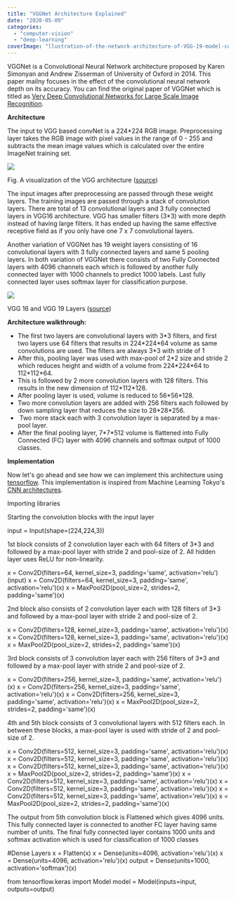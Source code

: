 ```yaml
---
title: "VGGNet Architecture Explained"
date: "2020-05-09"
categories: 
  - "computer-vision"
  - "deep-learning"
coverImage: "llustration-of-the-network-architecture-of-VGG-19-model-conv-means-convolution-FC-means.jpg"
---
```


VGGNet is a Convolutional Neural Network architecture proposed by Karen Simonyan and Andrew Zisserman of University of Oxford in 2014. This paper mailny focuses in the effect of the convolutional neural network depth on its accuracy. You can find the original paper of VGGNet which is titled as [Very Deep Convolutional Networks for Large Scale Image Recognition](https://arxiv.org/abs/1409.1556).

**Architecture**

The input to VGG based convNet is a 224\*224 RGB image. Preprocessing layer takes the RGB image with pixel values in the range of 0 - 255 and subtracts the mean image values which is calculated over the entire ImageNet training set. 

![](https://prabinnepal.com/wp-content/uploads/2020/09/vggnet.png)

Fig. A visualization of the VGG architecture ([source](https://www.cs.toronto.edu/~frossard/post/vgg16/))

The input images after preprocessing are passed through these weight layers. The training images are passed through a stack of convolution layers. There are total of 13 convolutional layers and 3 fully connected layers in VGG16 architecture. VGG has smaller filters (3\*3) with more depth instead of having large filters. It has ended up having the same effective receptive field as if you only have one 7 x 7 convolutional layers.

Another variation of VGGNet has 19 weight layers consisting of 16 convolutional layers with 3 fully connected layers and same 5 pooling layers. In both variation of VGGNet there consists of two Fully Connected layers with 4096 channels each which is followed by another fully connected layer with 1000 channels to predict 1000 labels. Last fully connected layer uses softmax layer for classification purpose.

![](https://prabinnepal.com/wp-content/uploads/2020/09/vgg16-and-19.jpeg)

VGG 16 and VGG 19 Layers ([source](https://towardsdatascience.com/architecture-comparison-of-alexnet-vggnet-resnet-inception-densenet-beb8b116866d))

**Architecture walkthrough:**

- The first two layers are convolutional layers with 3\*3 filters, and first two layers use 64 filters that results in 224\*224\*64 volume as same convolutions are used. The filters are always 3\*3 with stride of 1
- After this, pooling layer was used with max-pool of 2\*2 size and stride 2 which reduces height and width of a volume from 224\*224\*64 to 112\*112\*64.
- This is followed by 2 more convolution layers with 128 filters. This results in the new dimension of 112\*112\*128.
- After pooling layer is used, volume is reduced to 56\*56\*128.
- Two more convolution layers are added with 256 filters each followed by down sampling layer that reduces the size to 28\*28\*256.
-  Two more stack each with 3 convolution layer is separated by a max-pool layer.
- After the final pooling layer, 7\*7\*512 volume is flattened into Fully Connected (FC) layer with 4096 channels and softmax output of 1000 classes.

**Implementation**

Now let's go ahead and see how we can implement this architecture using [tensorflow](http://tensorflow.org). This implementation is inspired from Machine Learning Tokyo's [CNN architectures](https://github.com/Machine-Learning-Tokyo/CNN-Architectures).

Importing libraries

Starting the convolution blocks with the input layer

input = Input(shape=(224,224,3))

1st block consists of 2 convolution layer each with 64 filters of 3\*3 and followed by a max-pool layer with stride 2 and pool-size of 2. All hidden layer uses ReLU for non-linearity.

x = Conv2D(filters=64, kernel\_size=3, padding='same', activation='relu')(input)
x = Conv2D(filters=64, kernel\_size=3, padding='same', activation='relu')(x)
x = MaxPool2D(pool\_size=2, strides=2, padding='same')(x)

2nd block also consists of 2 convolution layer each with 128 filters of 3\*3 and followed by a max-pool layer with stride 2 and pool-size of 2.

x = Conv2D(filters=128, kernel\_size=3, padding='same', activation='relu')(x)
x = Conv2D(filters=128, kernel\_size=3, padding='same', activation='relu')(x)
x = MaxPool2D(pool\_size=2, strides=2, padding='same')(x)

3rd block consists of 3 convolution layer each with 256 filters of 3\*3 and followed by a max-pool layer with stride 2 and pool-size of 2.

x = Conv2D(filters=256, kernel\_size=3, padding='same', activation='relu')(x)
x = Conv2D(filters=256, kernel\_size=3, padding='same', activation='relu')(x)
x = Conv2D(filters=256, kernel\_size=3, padding='same', activation='relu')(x)
x = MaxPool2D(pool\_size=2, strides=2, padding='same')(x)

4th and 5th block consists of 3 convolutional layers with 512 filters each. In between these blocks, a max-pool layer is used with stride of 2 and pool-size of 2.

x = Conv2D(filters=512, kernel\_size=3, padding='same', activation='relu')(x)
x = Conv2D(filters=512, kernel\_size=3, padding='same', activation='relu')(x)
x = Conv2D(filters=512, kernel\_size=3, padding='same', activation='relu')(x)
x = MaxPool2D(pool\_size=2, strides=2, padding='same')(x)
x = Conv2D(filters=512, kernel\_size=3, padding='same', activation='relu')(x)
x = Conv2D(filters=512, kernel\_size=3, padding='same', activation='relu')(x)
x = Conv2D(filters=512, kernel\_size=3, padding='same', activation='relu')(x)
x = MaxPool2D(pool\_size=2, strides=2, padding='same')(x)

The output from 5th convolution block is Flattened which gives 4096 units. This fully connected layer is connected to another FC layer having same number of units. The final fully connected layer contains 1000 units and softmax activation which is used for classification of 1000 classes

#Dense Layers
x = Flatten(x)
x = Dense(units=4096, activation='relu')(x)
x = Dense(units=4096, activation='relu')(x)
output = Dense(units=1000, activation='softmax')(x)

from tensorflow.keras import Model
model = Model(inputs=input, outputs=output)
